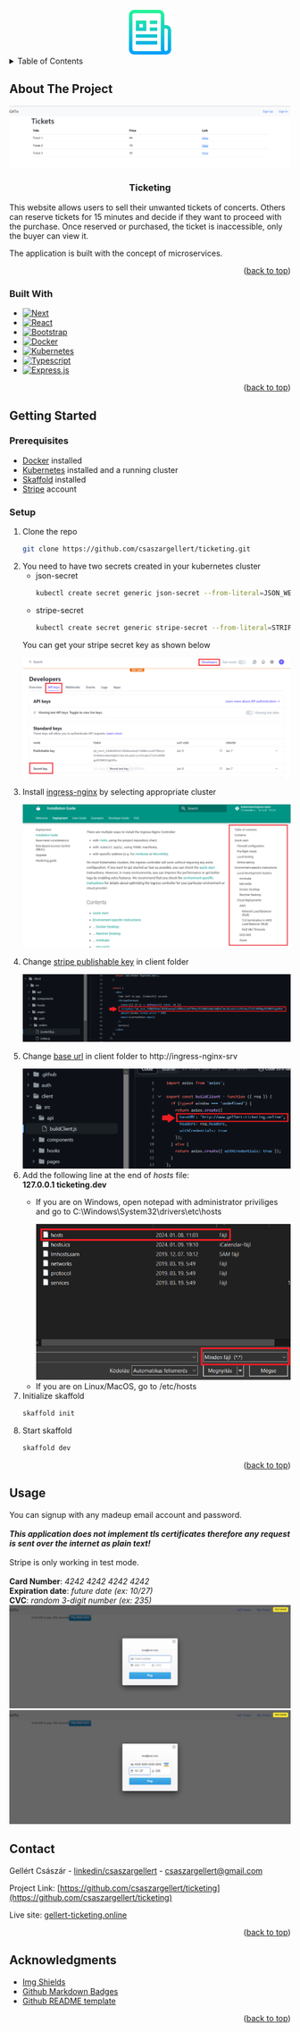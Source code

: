 <a name="readme-top"></a>
<!-- PROJECT SHIELDS -->
<!--
*** I'm using markdown "reference style" links for readability.
*** Reference links are enclosed in brackets [ ] instead of parentheses ( ).
*** See the bottom of this document for the declaration of the reference variables
*** for contributors-url, forks-url, etc. This is an optional, concise syntax you may use.
*** https://www.markdownguide.org/basic-syntax/#reference-style-links
-->
<div align="center">
  <a href="https://github.com/csaszargellert/ticketing">
    <img src="images/logo.png" alt="Logo" width="80" height="80">
  </a>
  
</div>

<!-- TABLE OF CONTENTS -->
<details>
  <summary>Table of Contents</summary>
  <ol>
    <li>
      <a href="#about-the-project">About The Project</a>
      <ul>
        <li><a href="#built-with">Built With</a></li>
      </ul>
    </li>
    <li>
      <a href="#getting-started">Getting Started</a>
      <ul>
        <li><a href="#prerequisites">Prerequisites</a></li>
        <li><a href="#setup">Setup</a></li>
      </ul>
    </li>
    <li><a href="#contact">Contact</a></li>
    <li><a href="#acknowledgments">Acknowledgments</a></li>
  </ol>
</details>



<!-- ABOUT THE PROJECT -->
## About The Project

<a href="http://www.gellert-ticketing.online"><img src="images/main-page.png"/></a>
<div aling="center">
  <h3 align="center">Ticketing</h3>
  
  <p>
    This website allows users to sell their unwanted tickets of concerts. Others can reserve tickets for 15 minutes and decide if they want to proceed with the purchase. Once reserved or purchased, the ticket is inaccessible, only the buyer can view it.
  </p>
  <p>
    The application is built with the concept of microservices.
  </p>
</div>

<p align="right">(<a href="#readme-top">back to top</a>)</p>



### Built With

* [![Next][Next.js]][Next-url]
* [![React][React.js]][React-url]
* [![Bootstrap][Bootstrap.com]][Bootstrap-url]
* [![Docker][Docker.com]][Docker-url]
* [![Kubernetes][Kubernetes.io]][Kubernetes-url]
* [![Typescript][Typescript.org]][Typescript-url]
* [![Express.js][Express.js]][Express-url]

<p align="right">(<a href="#readme-top">back to top</a>)</p>



<!-- GETTING STARTED -->
## Getting Started
### Prerequisites

* [Docker](https://www.docker.com/) installed
* [Kubernetes](https://kubernetes.io/) installed and a running cluster 
* [Skaffold](https://skaffold.dev/) installed
* [Stripe](https://stripe.com/) account

### Setup

1. Clone the repo
   ```sh
   git clone https://github.com/csaszargellert/ticketing.git
   ```
2. You need to have two secrets created in your kubernetes cluster
   * json-secret
     ```sh
     kubectl create secret generic json-secret --from-literal=JSON_WEB_TOKEN_KEY="<YOUR UNIQUE VALUE>"
     ```
   * stripe-secret
     ```sh
     kubectl create secret generic stripe-secret --from-literal=STRIPE_KEY="<YOUR STRIPE SECRET KEY>"
     ```
   <p>You can get your stripe secret key as shown below</p>
   <img src="images/stripe-secret-key.png" alt="stripe page" />
3. <p>Install <a href="https://kubernetes.github.io/ingress-nginx/deploy/">ingress-nginx</a> by selecting appropriate cluster</p>
   <img src="images/ingress-nginx.png" alt="ingress nginx deployment page" />
4. <p>Change <a href="https://github.com/csaszargellert/ticketing/blob/master/client/src/pages/orders/%5BorderId%5D.js">stripe publishable key</a> in client folder</p>
   <img src="images/stripe-publishable-key.png" alt="code snippet" />
5. <p>Change <a href="https://github.com/csaszargellert/ticketing/blob/master/client/src/api/buildClient.js">base url</a> in client folder to http://ingress-nginx-srv</p>
   <img src="images/base-url.png" alt="code snippet" />
6. Add the following line at the end of *hosts* file:
   <br />
   **127.0.0.1 ticketing.dev**
   * <p>If you are on Windows, open notepad with administrator priviliges and go to C:\Windows\System32\drivers\etc\hosts</p>
     <img src="images/hosts.png" alt="how to open hosts file on windows" />
   * If you are on Linux/MacOS, go to /etc/hosts
8. Initialize skaffold
   ```sh
   skaffold init
   ```
9. Start skaffold
   ```sh
   skaffold dev
   ```

<p align="right">(<a href="#readme-top">back to top</a>)</p>

<!-- USAGE -->
## Usage

You can signup with any madeup email account and password. 
<br />
<br />
***This application does not implement tls certificates therefore any request is sent over the internet as plain text!***
<br />
<br />
Stripe is only working in test mode.
<br />
<br />
**Card Number**: *4242 4242 4242 4242* 
<br />
**Expiration date**: *future date (ex: 10/27)*
<br />
**CVC**: *random 3-digit number (ex: 235)*
<br />
<img src="images/card-popup.png" />
<img src="images/credit-card-details.png" />


<!-- CONTACT -->
## Contact

Gellért Császár - [linkedin/csaszargellert](https://www.linkedin.com/in/gellert-csaszar/) - csaszargellert@gmail.com

Project Link: [https://github.com/csaszargellert/ticketing](https://github.com/csaszargellert/ticketing)

Live site: [gellert-ticketing.online](https://www.gellert-ticketing.online/)

<p align="right">(<a href="#readme-top">back to top</a>)</p>

<!-- ACKNOWLEDGMENTS -->
## Acknowledgments

* [Img Shields](https://shields.io)
* [Github Markdown Badges](https://github.com/Ileriayo/markdown-badges)
* [Github README template](https://github.com/othneildrew/Best-README-Template)

<p align="right">(<a href="#readme-top">back to top</a>)</p>



<!-- MARKDOWN LINKS & IMAGES -->
<!-- https://www.markdownguide.org/basic-syntax/#reference-style-links -->
[linkedin-shield]: https://img.shields.io/badge/-LinkedIn-black.svg?style=for-the-badge&logo=linkedin&colorB=555
[linkedin-url]: https://linkedin.com/in/csaszargellert
[product-screenshot]: images/screenshot.png
[Next.js]: https://img.shields.io/badge/next.js-000000?style=for-the-badge&logo=nextdotjs&logoColor=white
[Next-url]: https://nextjs.org/
[React.js]: https://img.shields.io/badge/React-20232A?style=for-the-badge&logo=react&logoColor=61DAFB
[React-url]: https://reactjs.org/
[Bootstrap.com]: https://img.shields.io/badge/Bootstrap-563D7C?style=for-the-badge&logo=bootstrap&logoColor=white
[Bootstrap-url]: https://getbootstrap.com
[Docker.com]: https://img.shields.io/badge/docker-%230db7ed.svg?style=for-the-badge&logo=docker&logoColor=white
[Docker-url]: https://www.docker.com/
[Kubernetes.io]: https://img.shields.io/badge/kubernetes-%23326ce5.svg?style=for-the-badge&logo=kubernetes&logoColor=white
[Kubernetes-url]: https://kubernetes.io/
[Typescript.org]: https://img.shields.io/badge/typescript-%23007ACC.svg?style=for-the-badge&logo=typescript&logoColor=white
[Typescript-url]: https://www.typescriptlang.org/
[Express.js]: https://img.shields.io/badge/express.js-%23404d59.svg?style=for-the-badge&logo=express&logoColor=%2361DAFB
[Express-url]: https://expressjs.com/
[product-screenshot]: images/main-page.png
